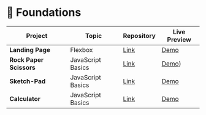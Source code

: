 # 🎈 Foundations

| Project | Topic|Repository| Live Preview|                      
|--|-----|-----|------|
|**Landing Page**| Flexbox |[Link](https://github.com/rrabbi8/personal-projects/tree/main/landing-page)     |   [Demo](https://rrabbi8.github.io/personal-projects/landing-page/index.html) 
|**Rock Paper Scissors**|JavaScript Basics| [Link](https://github.com/rrabbi8/personal-projects/tree/main/rock-paper-scissors)     |   [Demo](https://rrabbi8.github.io/personal-projects/rock-paper-scissors/index.html))
|**Sketch-Pad**|JavaScript Basics| [Link](https://github.com/rrabbi8/personal-projects/tree/main/sketch-pad)     |   [Demo](https://rrabbi8.github.io/personal-projects/sketch-pad/index.html) 
|**Calculator** | JavaScript Basics|[Link](https://github.com/rrabbi8/personal-projects/tree/main/calculator)   |   [Demo](https://rrabbi8.github.io/personal-projects/calculator/index.html)
